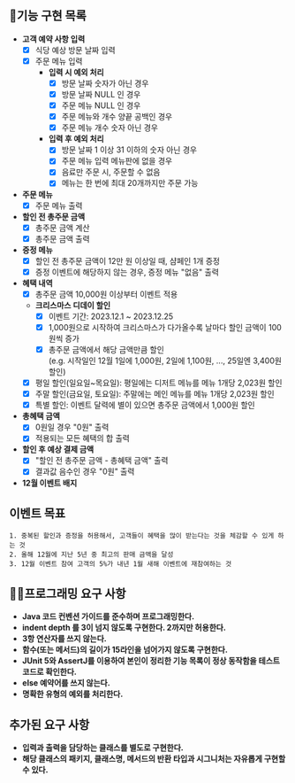 ## 🎯기능 구현 목록

- **고객 예약 사항 입력**
    - [X] 식당 예상 방문 날짜 입력
    - [X] 주문 메뉴 입력
        - **입력 시 예외 처리**
            - [X] 방문 날짜 숫자가 아닌 경우
            - [X] 방문 날짜 NULL 인 경우
            - [X] 주문 메뉴 NULL 인 경우
            - [X] 주문 메뉴와 개수 양끝 공백인 경우
            - [X] 주문 메뉴 개수 숫자 아닌 경우
        - **입력 후 예외 처리**
            - [X] 방문 날짜 1 이상 31 이하의 숫자 아닌 경우
            - [X] 주문 메뉴 입력 메뉴판에 없을 경우
            - [X] 음료만 주문 시, 주문할 수 없음
            - [X] 메뉴는 한 번에 최대 20개까지만 주문 가능

- **주문 메뉴**
    - [X] 주문 메뉴 출력

- **할인 전 총주문 금액**
    - [X] 총주문 금액 계산
    - [X] 총주문 금액 출력

- **증정 메뉴**
    - [X] 할인 전 총주문 금액이 12만 원 이상일 때, 샴페인 1개 증정
    - [X] 증정 이벤트에 해당하지 않는 경우, 증정 메뉴 "없음" 출력

- **혜택 내역**
    - [X] 총주문 금액 10,000원 이상부터 이벤트 적용
    - **크리스마스 디데이 할인**
        - [X] 이벤트 기간: 2023.12.1 ~ 2023.12.25
        - [X] 1,000원으로 시작하여 크리스마스가 다가올수록 날마다 할인 금액이 100원씩 증가
        - [X] 총주문 금액에서 해당 금액만큼 할인  
            (e.g. 시작일인 12월 1일에 1,000원, 2일에 1,100원, ..., 25일엔 3,400원 할인)
    - [X] 평일 할인(일요일~목요일): 평일에는 디저트 메뉴를 메뉴 1개당 2,023원 할인
    - [X] 주말 할인(금요일, 토요일): 주말에는 메인 메뉴를 메뉴 1개당 2,023원 할인
    - [X] 특별 할인: 이벤트 달력에 별이 있으면 총주문 금액에서 1,000원 할인
  
- **총혜택 금액**
    - [X] 0원일 경우 "0원" 출력
    - [X] 적용되는 모든 혜택의 합 출력

- **할인 후 예상 결제 금액**
    - [X] "할인 전 총주문 금액 - 총혜택 금액" 출력
    - [X] 결과값 음수인 경우 "0원" 출력

- **12월 이벤트 배지**

## 이벤트 목표
    1. 중복된 할인과 증정을 허용해서, 고객들이 혜택을 많이 받는다는 것을 체감할 수 있게 하는 것
    2. 올해 12월에 지난 5년 중 최고의 판매 금액을 달성
    3. 12월 이벤트 참여 고객의 5%가 내년 1월 새해 이벤트에 재참여하는 것

## 👨‍💻프로그래밍 요구 사항

- **Java 코드 컨벤션 가이드를 준수하며 프로그래밍한다.**
- **indent depth 를 3이 넘지 않도록 구현한다. 2까지만 허용한다.**
- **3항 연산자를 쓰지 않는다.**
- **함수(또는 메서드)의 길이가 15라인을 넘어가지 않도록 구현한다.**
- **JUnit 5와 AssertJ를 이용하여 본인이 정리한 기능 목록이 정상 동작함을 테스트 코드로 확인한다.**
- **else 예약어를 쓰지 않는다.**
- **명확한 유형의 예외를 처리한다.**

## 추가된 요구 사항

- **입력과 출력을 담당하는 클래스를 별도로 구현한다.**
- **해당 클래스의 패키지, 클래스명, 메서드의 반환 타입과 시그니처는 자유롭게 구현할 수 있다.**
